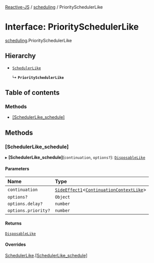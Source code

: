[Reactive-JS](../README.md) / [scheduling](../modules/scheduling.md) / PrioritySchedulerLike

# Interface: PrioritySchedulerLike

[scheduling](../modules/scheduling.md).PrioritySchedulerLike

## Hierarchy

- [`SchedulerLike`](scheduling.SchedulerLike.md)

  ↳ **`PrioritySchedulerLike`**

## Table of contents

### Methods

- [[SchedulerLike\_schedule]](scheduling.PrioritySchedulerLike.md#[schedulerlike_schedule])

## Methods

### [SchedulerLike\_schedule]

▸ **[SchedulerLike_schedule]**(`continuation`, `options?`): [`DisposableLike`](util.DisposableLike.md)

#### Parameters

| Name | Type |
| :------ | :------ |
| `continuation` | [`SideEffect1`](../modules/functions.md#sideeffect1)<[`ContinuationContextLike`](scheduling.ContinuationContextLike.md)\> |
| `options?` | `Object` |
| `options.delay?` | `number` |
| `options.priority?` | `number` |

#### Returns

[`DisposableLike`](util.DisposableLike.md)

#### Overrides

[SchedulerLike](scheduling.SchedulerLike.md).[[SchedulerLike_schedule]](scheduling.SchedulerLike.md#[schedulerlike_schedule])
